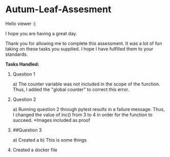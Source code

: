 # Autum-Leaf-Assesment

Hello viewer :)

I hope you are having a great day.

Thank you for allowing me to complete this assessment.
It was a lot of fun taking on these tasks you supplied.
I hope I have fulfilled them to your standards. 

**Tasks Handled:**
1)  Question 1

    a)  The counter variable was not included in the scope of the function.
      Thus, I added the "global counter" to correct this error.

2)  Question 2

    a)  Running question 2 through pytest results in a failure message.
        Thus, I changed the value of inc() from 3 to 4 in order for the function to succeed.
        *Images included as proof

3)  ##Question 3

    a)  Created a
    b)  This is some things 
    

1)  Created a docker file 
